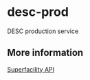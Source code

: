 # desc-prod
DESC production service

## More information

[Superfacility API](https://docs.nersc.gov/services/sfapi/)
